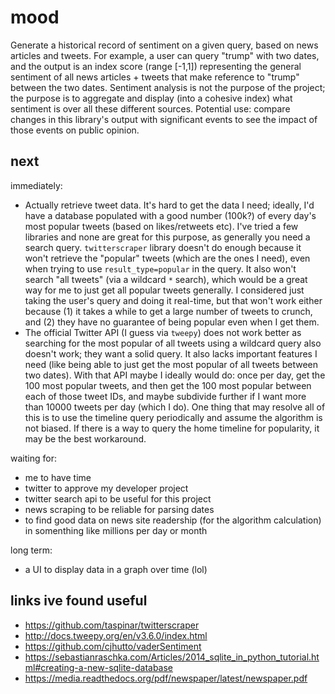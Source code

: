 # mood
Generate a historical record of sentiment on a given query, based on news articles and tweets. For example, a user can query "trump" with two dates, and the output is an index score (range [-1,1]) representing the general sentiment of all news articles + tweets that make reference to "trump" between the two dates. Sentiment analysis is not the purpose of the project; the purpose is to aggregate and display (into a cohesive index) what sentiment is over all these different sources. Potential use: compare changes in this library's output with significant events to see the impact of those events on public opinion.

## next
immediately:
- Actually retrieve tweet data. It's hard to get the data I need; ideally, I'd have a database populated with a good number (100k?) of every day's most popular tweets (based on likes/retweets etc). I've tried a few libraries and none are great for this purpose, as generally you need a search query. `twitterscraper` library doesn't do enough because it won't retrieve the "popular" tweets (which are the ones I need), even when trying to use `result_type=popular` in the query. It also won't search "all tweets" (via a wildcard `*` search), which would be a great way for me to just get all popular tweets generally. I considered just taking the user's query and doing it real-time, but that won't work either because (1) it takes a while to get a large number of tweets to crunch, and (2) they have no guarantee of being popular even when I get them. 
- The official Twitter API (I guess via `tweepy`) does not work better as searching for the most popular of all tweets using a wildcard query also doesn't work; they want a solid query. It also lacks important features I need (like being able to just get the most popular of all tweets between two dates). With that API maybe I ideally would do: once per day, get the 100 most popular tweets, and then get the 100 most popular between each of those tweet IDs, and maybe subdivide further if I want more than 10000 tweets per day (which I do). One thing that may resolve all of this is to use the timeline query periodically and assume the algorithm is not biased. If there is a way to query the home timeline for popularity, it may be the best workaround.

waiting for:
- me to have time
- twitter to approve my developer project
- twitter search api to be useful for this project
- news scraping to be reliable for parsing dates
- to find good data on news site readership (for the algorithm calculation) in somenthing like millions per day or month

long term:
- a UI to display data in a graph over time (lol)

## links ive found useful
- https://github.com/taspinar/twitterscraper
- http://docs.tweepy.org/en/v3.6.0/index.html
- https://github.com/cjhutto/vaderSentiment
- https://sebastianraschka.com/Articles/2014_sqlite_in_python_tutorial.html#creating-a-new-sqlite-database
- https://media.readthedocs.org/pdf/newspaper/latest/newspaper.pdf
